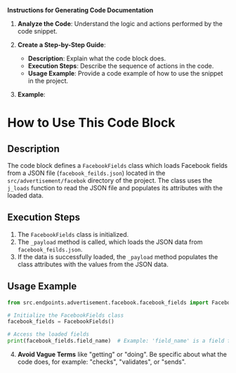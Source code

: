 **Instructions for Generating Code Documentation**

1. **Analyze the Code**: Understand the logic and actions performed by the code snippet.

2. **Create a Step-by-Step Guide**:
    - **Description**: Explain what the code block does.
    - **Execution Steps**: Describe the sequence of actions in the code.
    - **Usage Example**: Provide a code example of how to use the snippet in the project.

3. **Example**:

How to Use This Code Block
=========================================================================================

Description
-------------------------
The code block defines a `FacebookFields` class which loads Facebook fields from a JSON file (`facebook_feilds.json`) located in the `src/advertisement/facebok` directory of the project. The class uses the `j_loads` function to read the JSON file and populates its attributes with the loaded data. 

Execution Steps
-------------------------
1. The `FacebookFields` class is initialized.
2. The `_payload` method is called, which loads the JSON data from `facebook_feilds.json`.
3. If the data is successfully loaded, the `_payload` method populates the class attributes with the values from the JSON data.

Usage Example
-------------------------

```python
from src.endpoints.advertisement.facebook.facebook_fields import FacebookFields

# Initialize the FacebookFields class
facebook_fields = FacebookFields()

# Access the loaded fields
print(facebook_fields.field_name)  # Example: 'field_name' is a field from the JSON file
```

4. **Avoid Vague Terms** like "getting" or "doing". Be specific about what the code does, for example: "checks", "validates", or "sends".